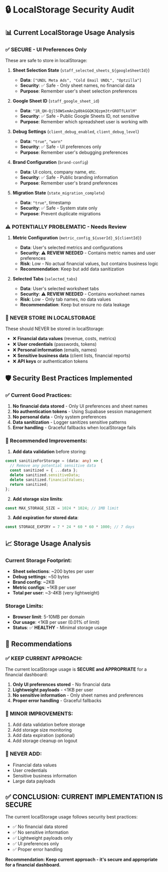 # 🔒 LocalStorage Security Audit

## 📊 Current LocalStorage Usage Analysis

### **✅ SECURE - UI Preferences Only**
These are safe to store in localStorage:

1. **Sheet Selection State** (`staff_selected_sheets_${googleSheetId}`)
   - **Data**: `["UNDL Meta Ads", "Cold Email UNDL", "Optzilla"]`
   - **Security**: ✅ Safe - Only sheet names, no financial data
   - **Purpose**: Remember user's sheet selection preferences

2. **Google Sheet ID** (`staff_google_sheet_id`)
   - **Data**: `"1R_QH-Qjl5OWSxmAn2p0bkGGQK3Qzpm3trGROTfLkVlM"`
   - **Security**: ✅ Safe - Public Google Sheets ID, not sensitive
   - **Purpose**: Remember which spreadsheet user is working with

3. **Debug Settings** (`client_debug_enabled`, `client_debug_level`)
   - **Data**: `"true"`, `"warn"`
   - **Security**: ✅ Safe - UI preferences only
   - **Purpose**: Remember user's debugging preferences

4. **Brand Configuration** (`brand-config`)
   - **Data**: UI colors, company name, etc.
   - **Security**: ✅ Safe - Public branding information
   - **Purpose**: Remember user's brand preferences

5. **Migration State** (`state_migration_complete`)
   - **Data**: `"true"`, timestamp
   - **Security**: ✅ Safe - System state only
   - **Purpose**: Prevent duplicate migrations

### **⚠️ POTENTIALLY PROBLEMATIC - Needs Review**

1. **Metric Configuration** (`metric_config_${userId}_${clientId}`)
   - **Data**: User's selected metrics and configurations
   - **Security**: ⚠️ **REVIEW NEEDED** - Contains metric names and user preferences
   - **Risk**: Low - No actual financial values, but contains business logic
   - **Recommendation**: Keep but add data sanitization

2. **Selected Tabs** (`selected_tabs`)
   - **Data**: User's selected worksheet tabs
   - **Security**: ⚠️ **REVIEW NEEDED** - Contains worksheet names
   - **Risk**: Low - Only tab names, no data values
   - **Recommendation**: Keep but ensure no data leakage

### **🚫 NEVER STORE IN LOCALSTORAGE**
These should NEVER be stored in localStorage:

- ❌ **Financial data values** (revenue, costs, metrics)
- ❌ **User credentials** (passwords, tokens)
- ❌ **Personal information** (emails, names)
- ❌ **Sensitive business data** (client lists, financial reports)
- ❌ **API keys** or authentication tokens

## 🛡️ Security Best Practices Implemented

### **✅ Current Good Practices:**
1. **No financial data stored** - Only UI preferences and sheet names
2. **No authentication tokens** - Using Supabase session management
3. **No personal data** - Only system preferences
4. **Data sanitization** - Logger sanitizes sensitive patterns
5. **Error handling** - Graceful fallbacks when localStorage fails

### **🔧 Recommended Improvements:**

1. **Add data validation** before storing:
```typescript
const sanitizeForStorage = (data: any) => {
  // Remove any potential sensitive data
  const sanitized = { ...data };
  delete sanitized.sensitiveData;
  delete sanitized.financialValues;
  return sanitized;
};
```

2. **Add storage size limits**:
```typescript
const MAX_STORAGE_SIZE = 1024 * 1024; // 1MB limit
```

3. **Add expiration for stored data**:
```typescript
const STORAGE_EXPIRY = 7 * 24 * 60 * 60 * 1000; // 7 days
```

## 📈 Storage Usage Analysis

### **Current Storage Footprint:**
- **Sheet selections**: ~200 bytes per user
- **Debug settings**: ~50 bytes
- **Brand config**: ~2KB
- **Metric configs**: ~1KB per user
- **Total per user**: ~3-4KB (very lightweight)

### **Storage Limits:**
- **Browser limit**: 5-10MB per domain
- **Our usage**: <1KB per user (0.01% of limit)
- **Status**: ✅ **HEALTHY** - Minimal storage usage

## 🎯 Recommendations

### **✅ KEEP CURRENT APPROACH:**
The current localStorage usage is **SECURE and APPROPRIATE** for a financial dashboard:

1. **Only UI preferences stored** - No financial data
2. **Lightweight payloads** - <1KB per user
3. **No sensitive information** - Only sheet names and preferences
4. **Proper error handling** - Graceful fallbacks

### **🔧 MINOR IMPROVEMENTS:**
1. Add data validation before storage
2. Add storage size monitoring
3. Add data expiration (optional)
4. Add storage cleanup on logout

### **🚫 NEVER ADD:**
- Financial data values
- User credentials
- Sensitive business information
- Large data payloads

## ✅ **CONCLUSION: CURRENT IMPLEMENTATION IS SECURE**

The current localStorage usage follows security best practices:
- ✅ No financial data stored
- ✅ No sensitive information
- ✅ Lightweight payloads only
- ✅ UI preferences only
- ✅ Proper error handling

**Recommendation: Keep current approach - it's secure and appropriate for a financial dashboard.**
